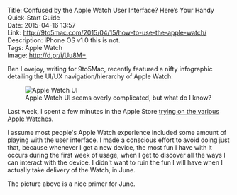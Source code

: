 Title: Confused by the Apple Watch User Interface? Here’s Your Handy Quick-Start Guide  
Date: 2015-04-16 13:57  
Link: http://9to5mac.com/2015/04/15/how-to-use-the-apple-watch/  
Description: iPhone OS v1.0 this is not.  
Tags: Apple Watch  
Image: http://d.pr/i/Uu8M+  

Ben Lovejoy, writing for 9to5Mac, recently featured a nifty infographic detailing the UI/UX navigation/hierarchy of Apple Watch:

<figure>
	<img class="screenshot" src="http://d.pr/i/Uu8M+" alt="Apple Watch UI" title="Apple Watch UI">
	<figcaption>Apple Watch UI seems overly complicated, but what do I know?</figcaption>
</figure>

Last week, I spent a few minutes in the Apple Store [trying on the various Apple Watches][1]. 

I assume most people's Apple Watch experience included some amount of playing with the user interface. I made a conscious effort to avoid doing just that, because whenever I get a new device, the most fun I have with it occurs during the first week of usage, when I get to discover all the ways I can interact with the device. I didn't want to ruin the fun I will have when I actually take delivery of the Watch, in June.

The picture above is a nice primer for June.

[1]: /2015/4/10/my-apple-watch-try-on-session-and-that-keyboard "My first experiences with the Apple Watch"